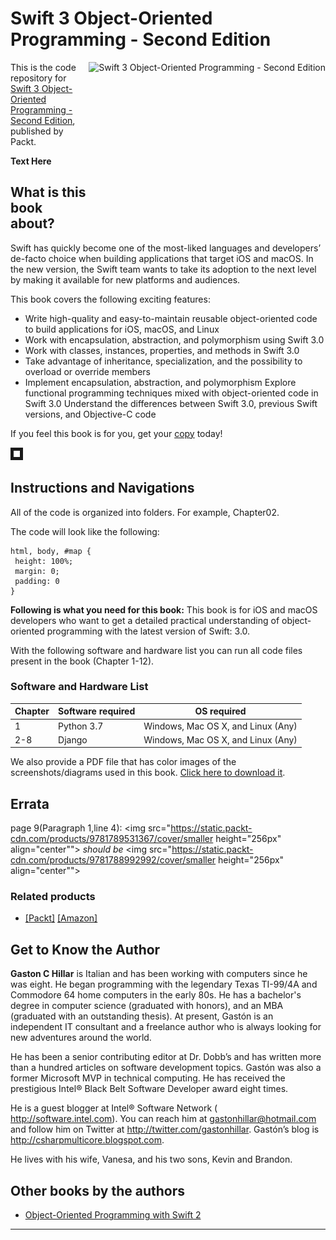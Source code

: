 # Swift 3 Object-Oriented Programming - Second Edition

<a href="https://www.packtpub.com/application-development/swift-3-object-oriented-programming-second-edition?utm_source=github&utm_medium=repository&utm_campaign=9781787120396"><img src="https://static.packt-cdn.com/products/9781787120396/cover/smaller" alt="Swift 3 Object-Oriented Programming - Second Edition" height="256px" align="right"></a>

This is the code repository for [Swift 3 Object-Oriented Programming - Second Edition](https://www.packtpub.com/application-development/swift-3-object-oriented-programming-second-edition?utm_source=github&utm_medium=repository&utm_campaign=9781787120396), published by Packt.

**Text Here**

## What is this book about?
Swift has quickly become one of the most-liked languages and developers’ de-facto choice when building applications that target iOS and macOS. In the new version, the Swift team wants to take its adoption to the next level by making it available for new platforms and audiences.

This book covers the following exciting features:
* Write high-quality and easy-to-maintain reusable object-oriented code to build applications for iOS, macOS, and Linux
* Work with encapsulation, abstraction, and polymorphism using Swift 3.0
* Work with classes, instances, properties, and methods in Swift 3.0
* Take advantage of inheritance, specialization, and the possibility to overload or override members
* Implement encapsulation, abstraction, and polymorphism
Explore functional programming techniques mixed with object-oriented code in Swift 3.0
Understand the differences between Swift 3.0, previous Swift versions, and Objective-C code

If you feel this book is for you, get your [copy](https://www.amazon.com/dp/1787120392) today!

<a href="https://www.packtpub.com/?utm_source=github&utm_medium=banner&utm_campaign=GitHubBanner"><img src="https://raw.githubusercontent.com/PacktPublishing/GitHub/master/GitHub.png" 
alt="https://www.packtpub.com/" border="5" /></a>

## Instructions and Navigations
All of the code is organized into folders. For example, Chapter02.

The code will look like the following:
```
html, body, #map {
 height: 100%; 
 margin: 0;
 padding: 0
}
```

**Following is what you need for this book:**
This book is for iOS and macOS developers who want to get a detailed practical understanding of object-oriented programming with the latest version of Swift: 3.0.

With the following software and hardware list you can run all code files present in the book (Chapter 1-12).
### Software and Hardware List
| Chapter | Software required | OS required |
| -------- | ------------------------------------ | ----------------------------------- |
| 1 | Python 3.7 | Windows, Mac OS X, and Linux (Any) |
| 2-8 | Django | Windows, Mac OS X, and Linux (Any) |

We also provide a PDF file that has color images of the screenshots/diagrams used in this book. [Click here to download it](http://www.packtpub.com/sites/default/files/downloads/Bookname_ColorImages.pdf).

## Errata
page 9(Paragraph 1,line 4):  <img src="https://static.packt-cdn.com/products/9781789531367/cover/smaller  height="256px" align="center""> _should be_ <img src="https://static.packt-cdn.com/products/9781788992992/cover/smaller  height="256px" align="center"">

### Related products
*  [[Packt]](https://www.packtpub.com/virtualization-and-cloud/mastering-windows-server-2019-second-edition?utm_source=github&utm_medium=repository&utm_campaign=) [[Amazon]](https://www.amazon.com/dp/1789804531)

## Get to Know the Author
**Gaston C Hillar**
is Italian and has been working with computers since he was eight. He began programming with the legendary Texas TI-99/4A and Commodore 64 home computers in the early 80s. He has a bachelor's degree in computer science (graduated with honors), and an MBA (graduated with an outstanding thesis). At present, Gastón is an independent IT consultant and a freelance author who is always looking for new adventures around the world.

He has been a senior contributing editor at Dr. Dobb’s and has written more than a hundred articles on software development topics. Gastón was also a former Microsoft MVP in technical computing. He has received the prestigious Intel® Black Belt Software Developer award eight times.

He is a guest blogger at Intel® Software Network ( http://software.intel.com). You can reach him at gastonhillar@hotmail.com and follow him on Twitter at http://twitter.com/gastonhillar. Gastón’s blog is http://csharpmulticore.blogspot.com.

He lives with his wife, Vanesa, and his two sons, Kevin and Brandon.

## Other books by the authors
* [Object-Oriented Programming with Swift 2](https://www.packtpub.com/application-development/object-oriented-programming-swift-2?utm_source=github&utm_medium=repository&utm_campaign=9781785885693)

* * * * 
